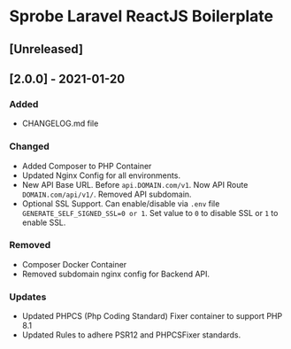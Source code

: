 # Sprobe Laravel ReactJS Boilerplate

## [Unreleased]

## [2.0.0] - 2021-01-20
### Added
- CHANGELOG.md file

### Changed
- Added Composer to PHP Container
- Updated Nginx Config for all environments.
- New API Base URL. Before `api.DOMAIN.com/v1`. Now API Route `DOMAIN.com/api/v1/`. Removed API subdomain.
- Optional SSL Support. Can enable/disable via `.env` file `GENERATE_SELF_SIGNED_SSL=0 or 1`. Set value to `0` to disable SSL or `1` to enable SSL.

### Removed
- Composer Docker Container
- Removed subdomain nginx config for Backend API.

### Updates
- Updated PHPCS (Php Coding Standard) Fixer container to support PHP 8.1
- Updated Rules to adhere PSR12 and PHPCSFixer standards.

